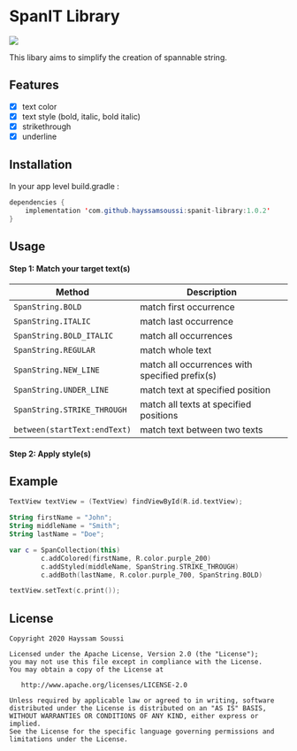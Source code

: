 # SpanIT Library
[![](https://jitpack.io/v/hayssamsoussi/spanit-library.svg)](https://jitpack.io/#hayssamsoussi/spanit-library)

This libary aims to simplify the creation of spannable string.

## Features
- [x] text color
- [x] text style (bold, italic, bold italic)
- [x] strikethrough
- [x] underline

## Installation
In your app level build.gradle :

```java
dependencies {
    implementation 'com.github.hayssamsoussi:spanit-library:1.0.2'
}
```
## Usage
#### Step 1: Match your target text(s)
| Method                       | Description                                     |
| -------------                | ----------------------------------------------- |
| `SpanString.BOLD`                | match first occurrence                          |
| `SpanString.ITALIC`                 | match last occurrence                           |
| `SpanString.BOLD_ITALIC`                  | match all occurrences                           |
| `SpanString.REGULAR`                      | match whole text                                |
| `SpanString.NEW_LINE`   | match all occurrences with specified prefix(s)  |
| `SpanString.UNDER_LINE`             | match text at specified position                |
| `SpanString.STRIKE_THROUGH`             | match all texts at specified positions          |
| `between(startText:endText)` | match text between two texts                    |

#### Step 2: Apply style(s)

## Example
```kotlin
TextView textView = (TextView) findViewById(R.id.textView);

String firstName = "John";
String middleName = "Smith";
String lastName = "Doe";

var c = SpanCollection(this)
        c.addColored(firstName, R.color.purple_200)
        c.addStyled(middleName, SpanString.STRIKE_THROUGH)
        c.addBoth(lastName, R.color.purple_700, SpanString.BOLD)

textView.setText(c.print());
```

## License
```
Copyright 2020 Hayssam Soussi

Licensed under the Apache License, Version 2.0 (the "License");
you may not use this file except in compliance with the License.
You may obtain a copy of the License at

   http://www.apache.org/licenses/LICENSE-2.0

Unless required by applicable law or agreed to in writing, software
distributed under the License is distributed on an "AS IS" BASIS,
WITHOUT WARRANTIES OR CONDITIONS OF ANY KIND, either express or implied.
See the License for the specific language governing permissions and
limitations under the License.
```
